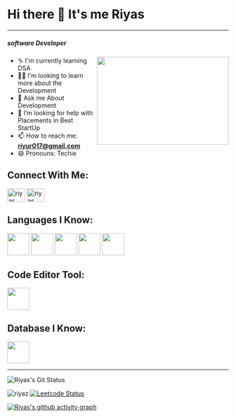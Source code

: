 # Hi there 👋 It's me Riyas
---
##### software Developer
<img align="right" width="300" height="200" src="https://i.pinimg.com/originals/47/f0/34/47f0342cec72b800463bf003eac1257e.gif">

- ♑  I'm currently learning DSA
- 👨‍💻  I'm looking to learn more about the Development
- 🎫 Ask me About Development
- 🤔 I’m looking for help with Placements in Best StartUp
- 📫  How to reach me: **riyur017@gmail.com**
- 😄 Pronouns: Techie

## Connect With Me:
<p align="left">
<a href="https://www.linkedin.com/in/riyas-m-23a9542b0/" target="blank"><img align="center" src="https://raw.githubusercontent.com/rahuldkjain/github-profile-readme-generator/master/src/images/icons/Social/linked-in-alt.svg" alt="riyas" height="30" width="40" /></a>
<a href="https://leetcode.com/u/Riyas004/" target="blank"><img align="center" src="https://raw.githubusercontent.com/rahuldkjain/github-profile-readme-generator/master/src/images/icons/Social/leet-code.svg" alt="riyas" height="30" width="40" /></a>
</p>

## Languages I Know:
<img height="50" width="50" src="https://img.icons8.com/?size=100&id=108784&format=png&color=000000" /> 
<img height="50" width="50" src="https://img.icons8.com/?size=100&id=hsPbhkOH4FMe&format=png&color=000000" />
<img height="50" width="50" src="https://img.icons8.com/?size=100&id=WNoJgbzDr3i2&format=png&color=000000" />
<img height="50" width="50" src="https://img.icons8.com/?size=100&id=40670&format=png&color=000000" />
<img height="50" width="50" src="https://img.icons8.com/?size=100&id=13679&format=png&color=000000" />

## Code Editor Tool:
<img height="50" width="50" src="https://img.icons8.com/?size=100&id=9OGIyU8hrxW5&format=png&color=000000" />

## Database I Know:
<img height="50" width="50" src="https://img.icons8.com/?size=100&id=bosfpvRzNOG8&format=png&color=000000" />

---

![Riyas's Git Status](https://github-readme-stats.vercel.app/api?username=riyazriya010&show_icons=true&theme=radical&&hide=issues)

<p><img align="left" src="https://github-readme-stats.vercel.app/api/top-langs?username=riyazriya010&show_icons=true&locale=en&layout=compact" alt="riyaz" /></p>

[![Leetcode Status](https://leetcard.jacoblin.cool/Riyas004?ext=contest&theme=dark)](https://leetcode.com/u/Riyas004/)

[![Riyas's github activity graph](https://github-readme-activity-graph.vercel.app/graph?username=riyazriya010&bg_color=000000&color=ffffff&line=51f565&point=ffffff&area=true&hide_border=true)](https://github.com/ashutosh00710/github-readme-activity-graph)
